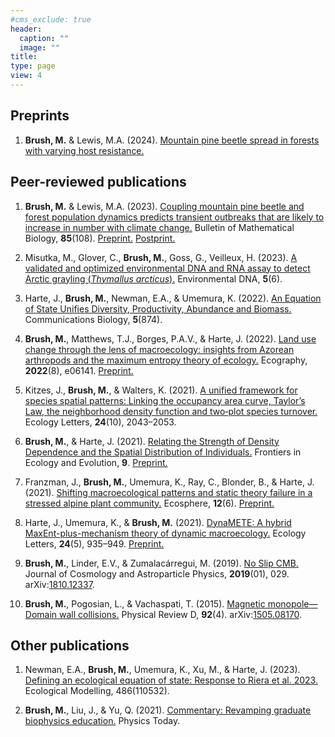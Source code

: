 ```yaml
---
#cms_exclude: true
header:
  caption: ""
  image: ""
title:
type: page
view: 4
---
```


## Preprints
1. **Brush, M.** & Lewis, M.A. (2024). [Mountain pine beetle spread in forests with varying host resistance.](https://doi.org/10.1101/2024.01.17.575462)

## Peer-reviewed publications
1. **Brush, M.** & Lewis, M.A. (2023). [Coupling mountain pine beetle and forest population dynamics predicts transient outbreaks that are likely to increase in number with climate change.](https://doi.org/10.1007/s11538-023-01215-7) Bulletin of Mathematical Biology, **85**(108). [Preprint.](https://www.biorxiv.org/content/10.1101/2023.08.18.553909v2) [Postprint.](https://doi.org/10.7939/r3-2q34-b676)

1. Misutka, M., Glover, C., **Brush, M.**, Goss, G., Veilleux, H. (2023). [A validated and optimized environmental DNA and RNA assay to detect Arctic grayling (*Thymallus arcticus*).](https://doi.org/10.1002/edn3.460) Environmental DNA, **5**(6).

1. Harte, J., **Brush, M.**, Newman, E.A., & Umemura, K. (2022). [An Equation of State Unifies Diversity, Productivity, Abundance and Biomass.](https://doi.org/10.1038/s42003-022-03817-8) Communications Biology, **5**(874).

1. **Brush, M.**, Matthews, T.J., Borges, P.A.V., & Harte, J. (2022). [Land use change through the lens of macroecology: insights from Azorean arthropods and the maximum entropy theory of ecology.](https://doi.org/10.1111/ecog.06141) Ecography, **2022**(8), e06141. [Preprint.](https://www.biorxiv.org/content/10.1101/2021.09.14.460355v1)

1. Kitzes, J., **Brush, M.**, & Walters, K. (2021). [A unified framework for species spatial patterns: Linking the occupancy area curve, Taylor’s Law, the neighborhood density function and two‐plot species turnover.](https://doi.org/10.1111/ele.13788) Ecology Letters, **24**(10), 2043–2053.

1. **Brush, M.**, & Harte, J. (2021). [Relating the Strength of Density Dependence and the Spatial Distribution of Individuals.](https://doi.org/10.3389/fevo.2021.691792) Frontiers in Ecology and Evolution, **9**. [Preprint.](https://www.biorxiv.org/content/10.1101/827238v2)

1. Franzman, J., **Brush, M.**, Umemura, K., Ray, C., Blonder, B., & Harte, J. (2021). [Shifting macroecological patterns and static theory failure in a stressed alpine plant community.](https://doi.org/10.1002/ecs2.3548) Ecosphere, **12**(6). [Preprint.](https://doi.org/10.22541/au.159527004.40155464)

1. Harte, J., Umemura, K., & **Brush, M.** (2021). [DynaMETE: A hybrid MaxEnt-plus-mechanism theory of dynamic macroecology.](https://doi.org/10.1111/ele.13714) Ecology Letters, **24**(5), 935–949. [Preprint.](https://doi.org/10.22541/au.160193464.48676767/v2)

1. **Brush, M.**, Linder, E.V., & Zumalacárregui, M. (2019). [No Slip CMB.](https://doi.org/10.1088/1475-7516/2019/01/029) Journal of Cosmology and Astroparticle Physics, **2019**(01), 029. 	arXiv:[1810.12337](https://arxiv.org/abs/1810.12337).

1. **Brush, M.**, Pogosian, L., & Vachaspati, T. (2015). [Magnetic monopole—Domain wall collisions.](https://doi.org/10.1103/PhysRevD.92.045008) Physical Review D, **92**(4). arXiv:[1505.08170](https://arxiv.org/abs/1505.08170).

## Other publications

1. Newman, E.A., **Brush, M.**, Umemura, K., Xu, M., & Harte, J. (2023). [Defining an ecological equation of state: Response to Riera et al. 2023.](https://doi.org/10.1016/j.ecolmodel.2023.110532) Ecological Modelling, 486(110532).

1. **Brush, M.**, Liu, J., & Yu, Q. (2021). [Commentary: Revamping graduate biophysics education.](https://doi.org/10.1063/PT.6.3.20210623a) Physics Today. 


